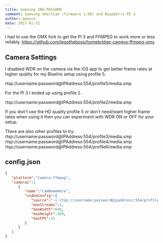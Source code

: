 ```yaml
---
title: Samsung SNH-P6410BN
comment: Samsung SmartCam (firmware 1.08) and Raspberry PI 3
author: pponce
date: 2017-01-31
---
```

I had to use the OMX fork to get the PI 3 and FFMPEG to work more or less reliably.
https://github.com/legotheboss/homebridge-camera-ffmpeg-omx

## Camera Settings

I disabled WDR on the camera via the iOS app to get better frame rates at higher quality for my BlueIris setup using profile 5.

rtsp://username:password@IPAddress:554/profile5/media.smp

For the PI 3 I ended up using profile 2.

rtsp://username:password@IPAddress:554/profile2/media.smp

If you don't use the HD quality profile 5 or don't need/want higher frame rates when using it then you can experiment with WDR ON or OFF for your setup.

There are also other profiles to try:
rtsp://username:password@IPAddress:554/profile3/media.smp
rtsp://username:password@IPAddress:554/profile4/media.smp
rtsp://username:password@IPAddress:554/profile6/media.smp

## config.json

```json
{
   "platform":"Camera-ffmpeg",
   "cameras":[
      {
         "name":"CamNameHere",
         "videoConfig":{
            "source":"-i rtsp://username:password@ipaddress:554/profile2/media.smp",
            "maxStreams":2,
            "maxWidth":640,
            "maxHeight":360,
            "maxFPS":15
         }
      }
   ]
}
```
